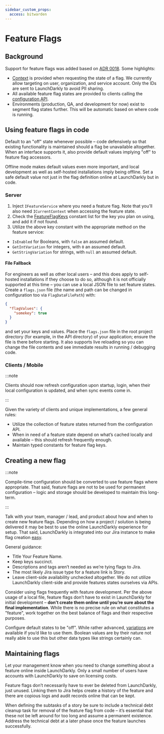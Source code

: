 ```yaml
---
sidebar_custom_props:
  access: bitwarden
---
```


# Feature Flags

## Background

Support for feature flags was added based on
[ADR 0018](https://contributing.bitwarden.com/architecture/adr/feature-management/). Some
highlights:

- [Context](https://github.com/bitwarden/server/blob/master/src/Core/Context/ICurrentContext.cs) is
  provided when requesting the state of a flag. We currently allow targeting on user, organization,
  and service account. Only the IDs are sent to LaunchDarkly to avoid PII sharing.
- All available feature flag states are provided to clients calling the
  [configuration API](https://github.com/bitwarden/server/blob/master/src/Api/Models/Response/ConfigResponseModel.cs).
- Environments (production, QA, and development for now) exist to segment flag states further. This
  will be automatic based on where code is running.

## Using feature flags in code

Default to an "off" state whenever possible – code defensively so that existing functionality is
maintained should a flag be unavailable altogether. When an interface supports it, also provide
default values implying "off" to feature flag accessors.

Offline mode makes default values even more important, and local development as well as self-hosted
installations imply being offline. Set a safe default value not just in the flag definition online
at LaunchDarkly but in code.

### Server

1. Inject `IFeatureService` where you need a feature flag. Note that you’ll also need
   `ICurrentContext` when accessing the feature state.
2. Check the
   [FeatureFlagKeys](https://github.com/bitwarden/server/blob/master/src/Core/Constants.cs) constant
   list for the key you plan on using, and add it if not found.
3. Utilize the above key constant with the appropriate method on the feature service:

- `IsEnabled` for Booleans, with `false` an assumed default.
- `GetIntVariation` for integers, with `0` an assumed default.
- `GetStringVariation` for strings, with `null` an assumed default.

#### File Fallback

For engineers as well as other local users – and this does apply to self-hosted installations if
they choose to do so, although it is not officially supported at this time – you can use a local
JSON file to set feature states. Create a `flags.json` file (the name and path can be changed in
configuration too via `FlagDataFilePath`) with:

```json
{
  "flagValues": {
    "somekey": true
  }
}
```

and set your keys and values. Place the `flags.json` file in the root project directory (for
example, in the API directory) of your application; ensure the file is there before starting. It
also supports live reloading so you can change the file contents and see immediate results in
running / debugging code.

### Clients / Mobile

:::note

Clients should now refresh configuration upon startup, login, when their local configuration is
updated, and when sync events come in.

:::

Given the variety of clients and unique implementations, a few general rules:

- Utilize the collection of feature states returned from the configuration API.
- When in need of a feature state depend on what’s cached locally and available – this should
  refresh frequently enough.
- Maintain typed constants for feature flag keys.

## Creating a new flag

:::note

Compile-time configuration should be converted to use feature flags where appropriate. That said,
feature flags are not to be used for permanent configuration – logic and storage should be developed
to maintain this long-term.

:::

Talk with your team, manager / lead, and product about how and when to create new feature flags.
Depending on how a project / solution is being delivered it may be best to use the online
LaunchDarkly experience for setup. That said, LaunchDarkly is integrated into our Jira instance to
make flag creation
[easy](https://docs.launchdarkly.com/integrations/jira#creating-a-new-feature-flag-from-a-jira-issue).

General guidance:

- Title Your Feature Name.
- Keep keys succinct.
- Descriptions and tags aren’t needed as we’re tying flags to Jira.
- The most likely Jira issue type for a feature link is Story.
- Leave client-side availability unchecked altogether. We do not utilize LaunchDarkly client-side
  and provide features states ourselves via APIs.

Consider using flags frequently with feature development. Per the above usage of a local file,
feature flags don’t have to exist in LaunchDarkly for initial development – **don’t create them
online until you’re sure about the final implementation**. While there is no precise rule on what
constitutes a "feature", work together on the best balance of flags and their respective purposes.

Configure default states to be "off". While rather advanced,
[variations](https://docs.launchdarkly.com/home/flags/variations) are available if you’d like to use
them. Boolean values are by their nature not really able to use this but other data types like
strings certainly can.

## Maintaining flags

Let your management know when you need to change something about a feature online inside
LaunchDarkly. Only a small number of users have accounts with LaunchDarkly to save on licensing
costs.

Feature flags don’t necessarily have to ever be deleted from LaunchDarkly, just unused. Linking them
to Jira helps create a history of the feature and there are copious logs and audit records online
that can be kept.

When defining the subtasks of a story be sure to include a technical debt cleanup task for removal
of the feature flag from code – it’s essential that these not be left around for too long and assume
a permanent existence. Address the technical debt at a later phase once the feature launches
successfully.
